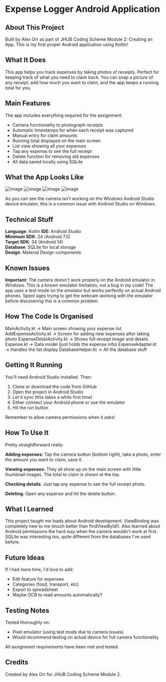 # Expense Logger Android Application

## About This Project
Built by Alex Orr as part of JHUB Coding Scheme Module 2: Creating an App. This is my first proper Android application using Kotlin!

## What It Does
This app helps you track expenses by taking photos of receipts. Perfect for keeping track of what you need to claim back. You can snap a picture of any receipt, add how much you want to claim, and the app keeps a running total for you.

## Main Features
The app includes everything required for the assignment:
* Camera functionality to photograph receipts
* Automatic timestamps for when each receipt was captured
* Manual entry for claim amounts
* Running total displayed on the main screen
* List view showing all your expenses
* Tap any expense to see the full receipt
* Delete function for removing old expenses
* All data saved locally using SQLite

## What the App Looks Like

![image](https://github.com/user-attachments/assets/6c7853a1-a414-49f6-a50f-30ce66c495f1)
![image](https://github.com/user-attachments/assets/0f17ccd3-548f-4f59-977e-362beb9b654d)
![image](https://github.com/user-attachments/assets/923c6a33-456b-493e-a441-05944ec896ca)
![image](https://github.com/user-attachments/assets/1d5c0a81-7f8a-4f64-836b-efef00ed5575)

As you can see the camera isn't working on the Windows Android Studio device emulator, this is a common issue with Android Studio on Windows.

## Technical Stuff
**Language**: Kotlin
**IDE**: Android Studio  
**Minimum SDK**: 24 (Android 7.0)  
**Target SDK**: 34 (Android 14)  
**Database**: SQLite for local storage  
**Design**: Material Design components

## Known Issues
**Important**: The camera doesn't work properly on the Android emulator in Windows. This is a known emulator limitation, not a bug in my code! The app uses a test mode on the emulator but works perfectly on actual Android phones. Spent ages trying to get the webcam working with the emulator before discovering this is a common problem.

## How The Code Is Organised
MainActivity.kt          → Main screen showing your expense list
AddExpenseActivity.kt    → Screen for adding new expenses after taking photo
ExpenseDetailActivity.kt → Shows full receipt image and details
Expense.kt              → Data model (just holds the expense info)
ExpenseAdapter.kt       → Handles the list display
DatabaseHelper.kt       → All the database stuff

## Getting It Running
You'll need Android Studio installed. Then:

1. Clone or download the code from GitHub
2. Open the project in Android Studio
3. Let it sync (this takes a while first time)
4. Either connect your Android phone or use the emulator
5. Hit the run button

Remember to allow camera permissions when it asks!

## How To Use It
Pretty straightforward really:

**Adding expenses**: Tap the camera button (bottom right), take a photo, enter the amount you want to claim, save it.

**Viewing expenses**: They all show up on the main screen with little thumbnail images. The total to claim is shown at the top.

**Checking details**: Just tap any expense to see the full receipt photo.

**Deleting**: Open any expense and hit the delete button.

## What I Learned
This project taught me loads about Android development. ViewBinding was completely new to me (much better than findViewById!). Also learned about Android permissions the hard way when the camera wouldn't work at first. SQLite was interesting too, quite different from the databases I've used before.

## Future Ideas
If I had more time, I'd love to add:
* Edit feature for expenses
* Categories (food, transport, etc)
* Export to spreadsheet
* Maybe OCR to read amounts automatically?

## Testing Notes
Tested thoroughly on:
* Pixel emulator (using test mode due to camera issues)
* Would recommend testing on actual device for full camera functionality

All assignment requirements have been met and tested.

## Credits
Created by Alex Orr for JHUB Coding Scheme Module 2.
